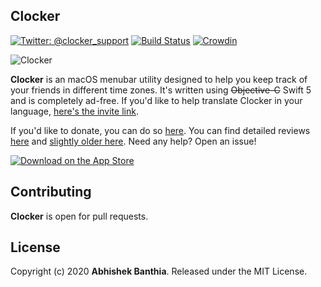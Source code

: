 **Clocker** 
---

[![Twitter: @clocker_support](https://img.shields.io/badge/contact-@n0shake-blue.svg?style=flat)](https://twitter.com/clocker_support) [![Build Status](https://travis-ci.org/n0shake/Clocker.svg?branch=master)](https://travis-ci.org/n0shake/Clocker) [![Crowdin](https://badges.crowdin.net/clocker/localized.svg)](https://crowdin.com/project/clocker)

![Clocker](https://raw.githubusercontent.com/n0shake/Clocker/master/New%20Icons/Github.png "Clocker")

**Clocker** is an macOS menubar utility designed to help you keep track of your friends in different time zones.  It's written using ~~Objective-C~~ Swift 5 and is completely ad-free. If you'd like to help translate Clocker in your language, [here's the invite link](https://crwd.in/clocker).

If you'd like to donate, you can do so [here](https://www.paypal.me/AbhishekBanthia). You can find detailed reviews [here](https://www.podfeet.com/blog/2020/07/clocker/) and [slightly older here](https://lifehacker.com/clocker-crams-a-world-clock-into-your-menu-bar-1794709422). Need any help? Open an issue!

[![Download on the App Store](https://github.com/n0shake/Clocker/blob/v1.2.1/Clocker/Images/MacAppStore.png)](https://itunes.apple.com/us/app/clocker-menubar-world-clock/id1056643111?mt=12)

**Contributing**
---
**Clocker** is open for pull requests.

**License**
---
Copyright (c) 2020 **Abhishek Banthia**. Released under the MIT License.
